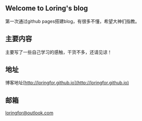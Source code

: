 ﻿## Welcome to Loring's blog

第一次通过github pages搭建blog，有很多不懂，希望大神们指教。

## 主要内容

主要写了一些自己学习的感触，干货不多，还请见谅！

## 地址

博客地址[http://loringfor.github.io](http://loringfor.github.io)

## 邮箱

loringfor@outlook.com

